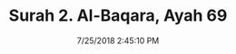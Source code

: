 ---
title       : "Surah 2. Al-Baqara, Ayah 69"
date        : 7/25/2018 2:45:10 PM
draft       : false
type        : "quran"
layout      : "compare"
BookCode    : "CMP"
SurahNumber : "2"
AyahNumber  : "69"
TotalAyah   : "286"
---